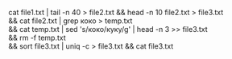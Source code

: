 cat file1.txt | tail -n 40 > file2.txt && head -n 10 file2.txt > file3.txt \
&& cat file2.txt | grep коко > temp.txt \
&& cat temp.txt | sed 's/коко/куку/g' | head -n 3 >> file3.txt \
&& rm -f temp.txt \
&& sort file3.txt | uniq -c > file3.txt && cat file3.txt
